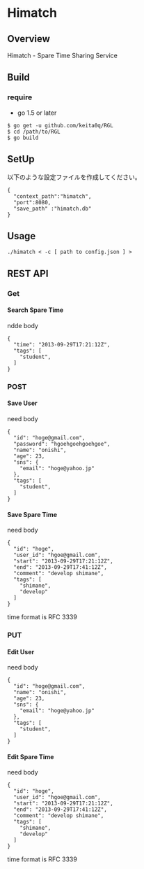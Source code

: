 Himatch
====

## Overview

Himatch - Spare Time Sharing Service

## Build

### require

- go 1.5 or later

```
$ go get -u github.com/keita0q/RGL
$ cd /path/to/RGL
$ go build
```

## SetUp

以下のような設定ファイルを作成してください。

```
{
  "context_path":"himatch",
  "port":8080,
  "save_path" :"himatch.db"
}
```

## Usage

```
./himatch < -c [ path to config.json ] >
```

## REST API

### Get

#### Search Spare Time
ndde body
```
{
  "time": "2013-09-29T17:21:12Z",
  "tags": [
    "student",
  ]
}
```


### POST

#### Save User

need body

```
{
  "id": "hoge@gmail.com",
  "password": "hgoehgoehgoehgoe",
  "name": "onishi",
  "age": 23,
  "sns": {
    "email": "hoge@yahoo.jp"
  },
  "tags": [
    "student",
  ]
}
```

#### Save Spare Time

need body

```
{
  "id": "hoge",
  "user_id": "hgoe@gmail.com",
  "start": "2013-09-29T17:21:12Z",
  "end": "2013-09-29T17:41:12Z",
  "comment": "develop shimane",
  "tags": [
    "shimane",
    "develop"
  ]
}
```

time format is RFC 3339

### PUT

#### Edit User

need body

```
{
  "id": "hoge@gmail.com",
  "name": "onishi",
  "age": 23,
  "sns": {
    "email": "hoge@yahoo.jp"
  },
  "tags": [
    "student",
  ]
}
```

#### Edit Spare Time

need body
```
{
  "id": "hoge",
  "user_id": "hgoe@gmail.com",
  "start": "2013-09-29T17:21:12Z",
  "end": "2013-09-29T17:41:12Z",
  "comment": "develop shimane",
  "tags": [
    "shimane",
    "develop"
  ]
}
```

time format is RFC 3339
